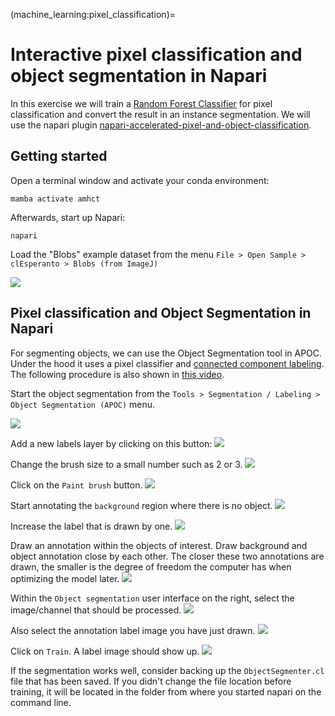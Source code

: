 (machine_learning:pixel_classification)=
# Interactive pixel classification and object segmentation in Napari

In this exercise we will train a [Random Forest Classifier](https://en.wikipedia.org/wiki/Random_forest) for pixel classification and convert the result in an instance segmentation.
We will use the napari plugin [napari-accelerated-pixel-and-object-classification](https://www.napari-hub.org/plugins/napari-accelerated-pixel-and-object-classification).

## Getting started

Open a terminal window and activate your conda environment:

```
mamba activate amhct
```

Afterwards, start up Napari:

```
napari
```

Load the "Blobs" example dataset from the menu `File > Open Sample > clEsperanto > Blobs (from ImageJ)`

![](apoc1.png)

## Pixel classification and Object Segmentation in Napari

For segmenting objects, we can use the Object Segmentation tool in APOC. 
Under the hood it uses a pixel classifier and [connected component labeling](https://en.wikipedia.org/wiki/Connected-component_labeling). 
The following procedure is also shown in [this video](apoc_object_segmentation.mp4).

Start the object segmentation from the `Tools > Segmentation / Labeling > Object Segmentation (APOC)` menu.

![](apoc2.png)

Add a new labels layer by clicking on this button:
![](apoc3.png)

Change the brush size to a small number such as 2 or 3.
![](apoc4.png)

Click on the `Paint brush` button.
![](apoc5.png)

Start annotating the `background` region where there is no object.
![](apoc6.png)

Increase the label that is drawn by one.
![](apoc7.png)

Draw an annotation within the objects of interest. Draw background and object annotation close by each other. The closer these two annotations are drawn, the smaller is the degree of freedom the computer has when optimizing the model later.
![](apoc8.png)

Within the `Object segmentation` user interface on the right, select the image/channel that should be processed.
![](apoc9.png)

Also select the annotation label image you have just drawn.
![](apoc10.png)

Click on `Train`. A label image should show up.
![](apoc11.png)

If the segmentation works well, consider backing up the `ObjectSegmenter.cl` file that has been saved. 
If you didn't change the file location before training, it will be located in the folder from where you started napari on the command line.